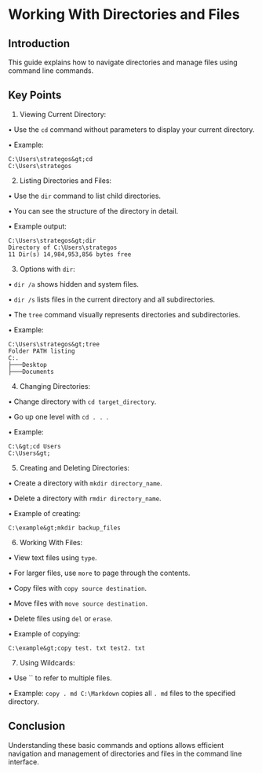 # Working With Directories and Files 

## Introduction 
This guide explains how to navigate directories and manage files using command line commands. 

## Key Points 

1. Viewing Current Directory: 

• Use the `cd` command without parameters to display your current directory. 

• Example: 

``` 
C:\Users\strategos&gt;cd 
C:\Users\strategos 
``` 

2. Listing Directories and Files: 

• Use the `dir` command to list child directories. 

• You can see the structure of the directory in detail. 

• Example output: 

``` 
C:\Users\strategos&gt;dir 
Directory of C:\Users\strategos 
11 Dir(s) 14,984,953,856 bytes free 
``` 

3. Options with `dir`: 

• `dir /a` shows hidden and system files. 

• `dir /s` lists files in the current directory and all subdirectories. 

• The `tree` command visually represents directories and subdirectories. 

• Example: 

``` 
C:\Users\strategos&gt;tree 
Folder PATH listing 
C:. 
├───Desktop 
├───Documents 
``` 

4. Changing Directories: 

• Change directory with `cd target_directory`. 

• Go up one level with `cd . . `. 

• Example: 

``` 
C:\&gt;cd Users 
C:\Users&gt; 
``` 

5. Creating and Deleting Directories: 

• Create a directory with `mkdir directory_name`. 

• Delete a directory with `rmdir directory_name`. 

• Example of creating: 

``` 
C:\example&gt;mkdir backup_files 
``` 

6. Working With Files: 

• View text files using `type`. 

• For larger files, use `more` to page through the contents.

• Copy files with `copy source destination`. 

• Move files with `move source destination`. 

• Delete files using `del` or `erase`. 

• Example of copying: 

``` 
C:\example&gt;copy test. txt test2. txt 
``` 

7. Using Wildcards: 

• Use `` to refer to multiple files. 

• Example: `copy . md C:\Markdown` copies all `. md` files to the specified directory. 

## Conclusion 
Understanding these basic commands and options allows efficient navigation and management of directories and files in the command line interface.